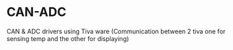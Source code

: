 # CAN-ADC
CAN &amp; ADC drivers using Tiva ware  (Communication between 2 tiva one for sensing temp and the other for displaying)
